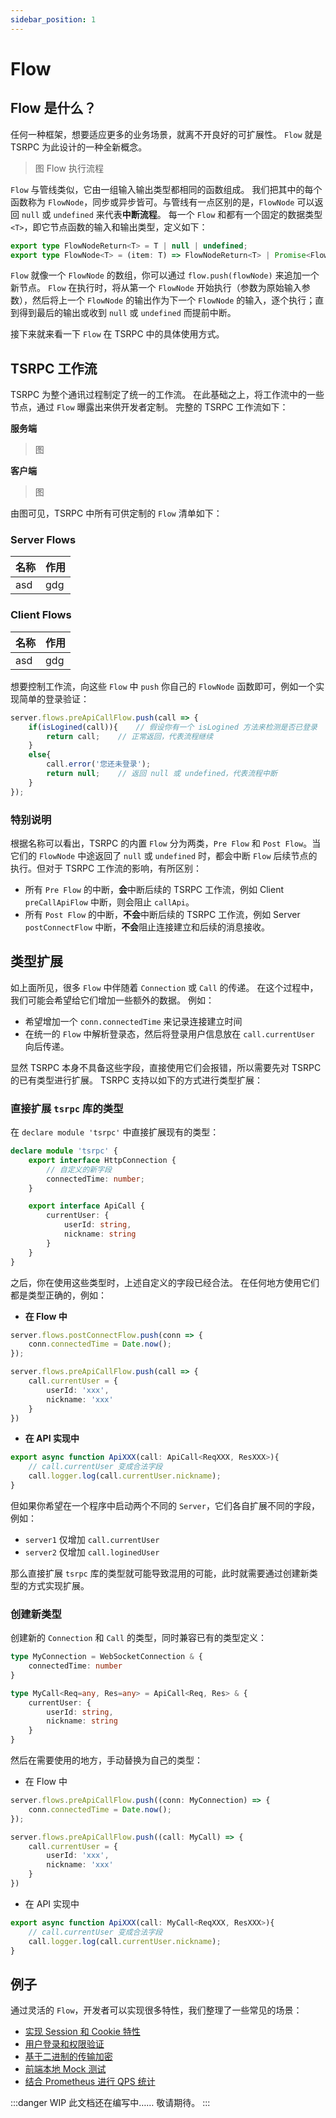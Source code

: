 ```yaml
---
sidebar_position: 1
---
```


# Flow

## Flow 是什么？

任何一种框架，想要适应更多的业务场景，就离不开良好的可扩展性。
`Flow` 就是 TSRPC 为此设计的一种全新概念。

> 图 Flow 执行流程

`Flow` 与管线类似，它由一组输入输出类型都相同的函数组成。
我们把其中的每个函数称为 `FlowNode`，同步或异步皆可。与管线有一点区别的是，`FlowNode` 可以返回 `null` 或 `undefined` 来代表**中断流程**。
每一个 `Flow` 和都有一个固定的数据类型 `<T>`，即它节点函数的输入和输出类型，定义如下：

```ts title="FlowNode 定义"
export type FlowNodeReturn<T> = T | null | undefined;
export type FlowNode<T> = (item: T) => FlowNodeReturn<T> | Promise<FlowNodeReturn<T>>;
```

`Flow` 就像一个 `FlowNode` 的数组，你可以通过 `flow.push(flowNode)` 来追加一个新节点。
`Flow` 在执行时，将从第一个 `FlowNode` 开始执行（参数为原始输入参数），然后将上一个 `FlowNode` 的输出作为下一个 `FlowNode` 的输入，逐个执行；直到得到最后的输出或收到 `null` 或 `undefined` 而提前中断。

接下来就来看一下 `Flow` 在 TSRPC 中的具体使用方式。

## TSRPC 工作流

TSRPC 为整个通讯过程制定了统一的工作流。
在此基础之上，将工作流中的一些节点，通过 `Flow` 曝露出来供开发者定制。
完整的 TSRPC 工作流如下：

**服务端**
> 图

**客户端**
> 图

由图可见，TSRPC 中所有可供定制的 `Flow` 清单如下：

### Server Flows
| 名称 | 作用 |
| - | - |
| asd | gdg |

### Client Flows
| 名称 | 作用 |
| - | - |
| asd | gdg |

想要控制工作流，向这些 `Flow` 中 `push` 你自己的 `FlowNode` 函数即可，例如一个实现简单的登录验证：

```ts
server.flows.preApiCallFlow.push(call => {
    if(isLogined(call)){    // 假设你有一个 isLogined 方法来检测是否已登录
        return call;    // 正常返回，代表流程继续
    }
    else{
        call.error('您还未登录');
        return null;    // 返回 null 或 undefined，代表流程中断
    }
});
```

### 特别说明
根据名称可以看出，TSRPC 的内置 `Flow` 分为两类，`Pre Flow` 和 `Post Flow`。当它们的 `FlowNode` 中途返回了 `null` 或 `undefined` 时，都会中断 `Flow` 后续节点的执行。但对于 TSRPC 工作流的影响，有所区别：
- 所有 `Pre Flow` 的中断，**会**中断后续的 TSRPC 工作流，例如 Client `preCallApiFlow` 中断，则会阻止 `callApi`。
- 所有 `Post Flow` 的中断，**不会**中断后续的 TSRPC 工作流，例如 Server `postConnectFlow` 中断，**不会**阻止连接建立和后续的消息接收。

## 类型扩展

如上面所见，很多 `Flow` 中伴随着 `Connection` 或 `Call` 的传递。
在这个过程中，我们可能会希望给它们增加一些额外的数据。
例如：
- 希望增加一个 `conn.connectedTime` 来记录连接建立时间
- 在统一的 `Flow` 中解析登录态，然后将登录用户信息放在 `call.currentUser` 向后传递。

显然 TSRPC 本身不具备这些字段，直接使用它们会报错，所以需要先对 TSRPC 的已有类型进行扩展。
TSRPC 支持以如下的方式进行类型扩展：

### 直接扩展 `tsrpc` 库的类型

在 `declare module 'tsrpc'` 中直接扩展现有的类型：

```ts
declare module 'tsrpc' {
    export interface HttpConnection {
        // 自定义的新字段
        connectedTime: number;
    }

    export interface ApiCall {
        currentUser: {
            userId: string,
            nickname: string
        }
    }
}
```

之后，你在使用这些类型时，上述自定义的字段已经合法。
在任何地方使用它们都是类型正确的，例如：

- **在 Flow 中**
```ts
server.flows.postConnectFlow.push(conn => {
    conn.connectedTime = Date.now();
});

server.flows.preApiCallFlow.push(call => {
    call.currentUser = {
        userId: 'xxx',
        nickname: 'xxx'
    }
})
```

- **在 API 实现中**
```ts
export async function ApiXXX(call: ApiCall<ReqXXX, ResXXX>){
    // call.currentUser 变成合法字段
    call.logger.log(call.currentUser.nickname);
}
```

但如果你希望在一个程序中启动两个不同的 `Server`，它们各自扩展不同的字段，例如：
- `server1` 仅增加 `call.currentUser`
- `server2` 仅增加 `call.loginedUser`

那么直接扩展 `tsrpc` 库的类型就可能导致混用的可能，此时就需要通过创建新类型的方式实现扩展。

### 创建新类型

创建新的 `Connection` 和 `Call` 的类型，同时兼容已有的类型定义：

```ts
type MyConnection = WebSocketConnection & {
    connectedTime: number
}

type MyCall<Req=any, Res=any> = ApiCall<Req, Res> & {
    currentUser: {
        userId: string,
        nickname: string
    }
}
```

然后在需要使用的地方，手动替换为自己的类型：

- 在 Flow 中
```ts
server.flows.preApiCallFlow.push((conn: MyConnection) => {
    conn.connectedTime = Date.now();
});

server.flows.preApiCallFlow.push((call: MyCall) => {
    call.currentUser = {
        userId: 'xxx',
        nickname: 'xxx'
    }
})
```

- 在 API 实现中
```ts
export async function ApiXXX(call: MyCall<ReqXXX, ResXXX>){
    // call.currentUser 变成合法字段
    call.logger.log(call.currentUser.nickname);
}
```

## 例子
通过灵活的 `Flow`，开发者可以实现很多特性，我们整理了一些常见的场景：
- [实现 Session 和 Cookie 特性](xxx.md)
- [用户登录和权限验证](xxx.md)
- [基于二进制的传输加密](xxx.md)
- [前端本地 Mock 测试](xxx.md)
- [结合 Prometheus 进行 QPS 统计](xxx.md)

<!-- - 触发事件：例如监听接收到 API 请求的事件，以便统计访问 QPS。
- 转换数据：例如在发送二进制数据前加密，接收数据前解密。
- 暂停继续：例如前端请求了一个需要登录的接口，则自动拉起登录弹框，登录成功后再继续发送请求。
- 中断流程：例如在检测到操作权限不足后，提前拦截 API 请求。 -->

:::danger WIP
此文档还在编写中…… 敬请期待。
:::